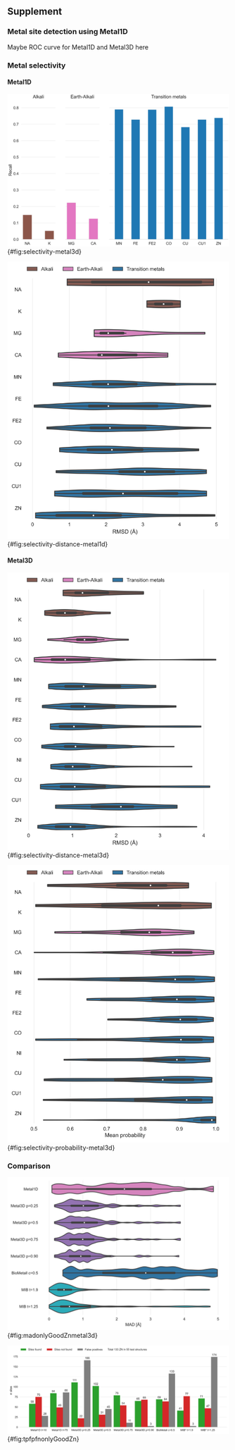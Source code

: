 ## Supplement

### Metal site detection using Metal1D

Maybe ROC curve for Metal1D and Metal3D here


### Metal selectivity 

#### Metal1D

![Recall for zinc testset and a 25 randomly drawn structures for other transition, alkali and earth-alkali metals for Metal1D](images/metal1D_metal_selectivity.jpg){#fig:selectivity-metal3d}

![Distance distribution Metal1D](images/selectivity_metal1D_distances_violin.jpg){#fig:selectivity-distance-metal1d}

#### Metal3D

![Distance distribution Metal3D](images/distances_violin.jpg){#fig:selectivity-distance-metal3d}

![Probability distribution](images/probability_violin.jpg){#fig:selectivity-probability-metal3d}

### Comparison 

![MAD only 2 residue coordinated zincs](images/mad_violin.jpg){#fig:madonlyGoodZnmetal3d}

![Only 2 residue coordinated zincs](images/metal3d_biometall_comparison_goodZNonly.jpg){#fig:tpfpfnonlyGoodZn}